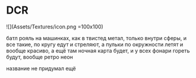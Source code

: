 # DCR

![](Assets/Textures/icon.png =100x100)

батл рояль на машинках, как в твистед метал, только внутри сферы, и все такие, по кругу едут и стреляют, а пульки по окружности летят и вообще красиво, а ещё там ночная карта будет, и у всех фонари гореть будут, вообще ретро неон

название не придумал ещё

